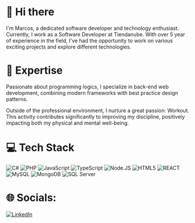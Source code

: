# 👋 Hi there

I'm Marcos, a dedicated software developer and technology enthusiast. Currently, I work as a Software Developer at Tiendanube. With over 5 year of experience in the field, I've had the opportunity to work on various exciting projects and explore different technologies.

# 🚀 Expertise

Passionate about programming logics, I specialize in back-end web development, combining modern frameworks with best practice design patterns.

Outside of the professional environment, I nurture a great passion: Workout. This activity contributes significantly to improving my discipline, positively impacting both my physical and mental well-being.

# 💻 Tech Stack
![C#](https://img.shields.io/badge/C%23-239120?style=for-the-badge&logo=csharp&logoColor=white) ![PHP](https://img.shields.io/badge/PHP-777BB4?style=for-the-badge&logo=php&logoColor=white) ![JavaScript](https://img.shields.io/badge/JavaScript-323330?style=for-the-badge&logo=javascript&logoColor=F7DF1E) ![TypeScript](https://img.shields.io/badge/TypeScript-007ACC?style=for-the-badge&logo=typescript&logoColor=white) ![Node.JS](https://img.shields.io/badge/Node%20js-339933?style=for-the-badge&logo=nodedotjs&logoColor=white) ![HTML5](https://img.shields.io/badge/HTML5-E34F26?style=for-the-badge&logo=html5&logoColor=white) ![REACT](https://img.shields.io/badge/React-20232A?style=for-the-badge&logo=react&logoColor=61DAFB) ![MySQL](https://img.shields.io/badge/MySQL-005C84?style=for-the-badge&logo=mysql&logoColor=white) ![MongoDB](https://img.shields.io/badge/MongoDB-4EA94B?style=for-the-badge&logo=mongodb&logoColor=white) ![SQL Server](https://img.shields.io/badge/Microsoft%20SQL%20Server-CC2927?style=for-the-badge&logo=microsoft%20sql%20server&logoColor=white)

# 🌐 Socials:
[![LinkedIn](https://img.shields.io/badge/LinkedIn-%230077B5.svg?logo=linkedin&logoColor=white)](https://www.linkedin.com/in/marcos-pablo-souza-de-almeida/)
